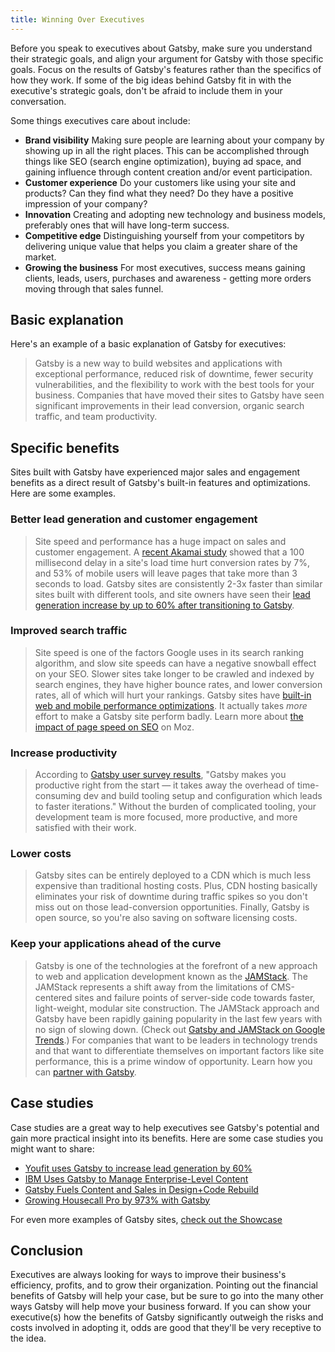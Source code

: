 ```yaml
---
title: Winning Over Executives
---
```


Before you speak to executives about Gatsby, make sure you understand their strategic goals, and align your argument for Gatsby with those specific goals. Focus on the results of Gatsby's features rather than the specifics of how they work. If some of the big ideas behind Gatsby fit in with the executive's strategic goals, don't be afraid to include them in your conversation.

Some things executives care about include:

- **Brand visibility** Making sure people are learning about your company by showing up in all the right places. This can be accomplished through things like SEO (search engine optimization), buying ad space, and gaining influence through content creation and/or event participation.
- **Customer experience** Do your customers like using your site and products? Can they find what they need? Do they have a positive impression of your company?
- **Innovation** Creating and adopting new technology and business models, preferably ones that will have long-term success.
- **Competitive edge** Distinguishing yourself from your competitors by delivering unique value that helps you claim a greater share of the market.
- **Growing the business** For most executives, success means gaining clients, leads, users, purchases and awareness - getting more orders moving through that sales funnel.

## Basic explanation

Here's an example of a basic explanation of Gatsby for executives:

> Gatsby is a new way to build websites and applications with exceptional performance, reduced risk of downtime, fewer security vulnerabilities, and the flexibility to work with the best tools for your business. Companies that have moved their sites to Gatsby have seen significant improvements in their lead conversion, organic search traffic, and team productivity.

## Specific benefits

Sites built with Gatsby have experienced major sales and engagement benefits as a direct result of Gatsby's built-in features and optimizations. Here are some examples.

### Better lead generation and customer engagement

> Site speed and performance has a huge impact on sales and customer engagement. A [recent Akamai study](https://www.akamai.com/uk/en/about/news/press/2017-press/akamai-releases-spring-2017-state-of-online-retail-performance-report.jsp) showed that a 100 millisecond delay in a site's load time hurt conversion rates by 7%, and 53% of mobile users will leave pages that take more than 3 seconds to load. Gatsby sites are consistently 2-3x faster than similar sites built with different tools, and site owners have seen their [lead generation increase by up to 60% after transitioning to Gatsby](/blog/2018-11-16-youfit-case-study/).

### Improved search traffic

> Site speed is one of the factors Google uses in its search ranking algorithm, and slow site speeds can have a negative snowball effect on your SEO. Slower sites take longer to be crawled and indexed by search engines, they have higher bounce rates, and lower conversion rates, all of which will hurt your rankings. Gatsby sites have [built-in web and mobile performance optimizations](/blog/2018-11-07-gatsby-for-apps/#why-gatsby-for-apps). It actually takes _more_ effort to make a Gatsby site perform badly. Learn more about [the impact of page speed on SEO](https://moz.com/learn/seo/page-speed) on Moz.

### Increase productivity

> According to [Gatsby user survey results](/blog/2019-03-05-dot-org-messaging-survey/#productive-from-the-start), "Gatsby makes you productive right from the start — it takes away the overhead of time-consuming dev and build tooling setup and configuration which leads to faster iterations." Without the burden of complicated tooling, your development team is more focused, more productive, and more satisfied with their work.

### Lower costs

> Gatsby sites can be entirely deployed to a CDN which is much less expensive than traditional hosting costs. Plus, CDN hosting basically eliminates your risk of downtime during traffic spikes so you don't miss out on those lead-conversion opportunities. Finally, Gatsby is open source, so you're also saving on software licensing costs.

### Keep your applications ahead of the curve

> Gatsby is one of the technologies at the forefront of a new approach to web and application development known as the [JAMStack](https://jamstack.org/). The JAMStack represents a shift away from the limitations of CMS-centered sites and failure points of server-side code towards faster, light-weight, modular site construction. The JAMStack approach and Gatsby have been rapidly gaining popularity in the last few years with no sign of slowing down. (Check out [Gatsby and JAMStack on Google Trends](https://trends.google.com/trends/explore?date=today%205-y&geo=US&q=jamstack,gatsby%20js).) For companies that want to be leaders in technology trends and that want to differentiate themselves on important factors like site performance, this is a prime window of opportunity. Learn how you can [partner with Gatsby](/docs/partnering-with-gatsby/).

## Case studies

Case studies are a great way to help executives see Gatsby's potential and gain more practical insight into its benefits. Here are some case studies you might want to share:

- [Youfit uses Gatsby to increase lead generation by 60%](/blog/2018-11-16-youfit-case-study/)
- [IBM Uses Gatsby to Manage Enterprise-Level Content](/blog/2018-12-17-ibm-case-study/#big-company-big-website)
- [Gatsby Fuels Content and Sales in Design+Code Rebuild](/blog/2019-03-15-design-code-blog-post/)
- [Growing Housecall Pro by 973% with Gatsby](/blog/2019-05-02-growing-housecall-pro-by-973-percent/)

For even more examples of Gatsby sites, [check out the Showcase](/showcase/)

## Conclusion

Executives are always looking for ways to improve their business's efficiency, profits, and to grow their organization. Pointing out the financial benefits of Gatsby will help your case, but be sure to go into the many other ways Gatsby will help move your business forward. If you can show your executive(s) how the benefits of Gatsby significantly outweigh the risks and costs involved in adopting it, odds are good that they'll be very receptive to the idea.
